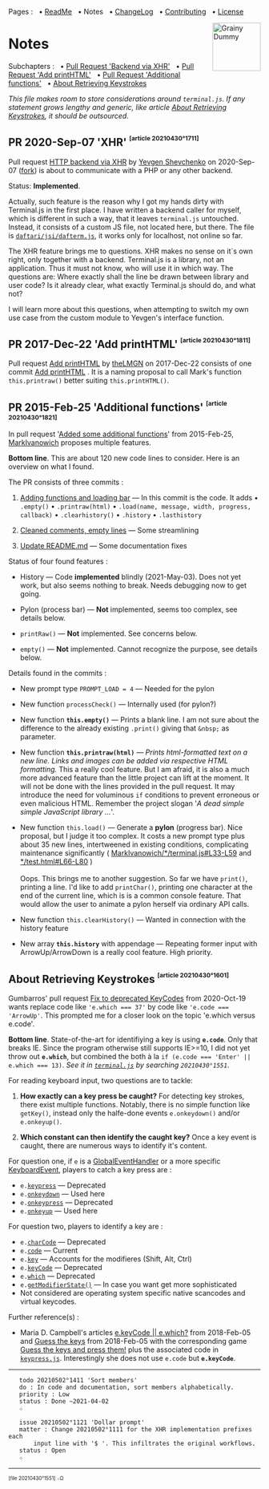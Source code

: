 Pages : &nbsp;
 • [ReadMe](./../README.md) &nbsp;
 • Notes &nbsp;
 • [ChangeLog](./changelog.md) &nbsp;
 • [Contributing](./contributing.md) &nbsp;
 • [License](./../license.md)

<img src="./terminaljs/docs/20090504o2215.grainydummy180sq.v0.x0128y0128q66.jpg" style="float:right;" width="96" height="96" alt="Grainy Dummy">

# Notes

Subchapters : &nbsp;
• [Pull Request 'Backend via XHR'](#pull_request_backend_via_xhr) &nbsp;
• [Pull Request 'Add printHTML'](#pull_request_add_printhtml) &nbsp;
• [Pull Request 'Additional functions'](#pull_request_additional_functions) &nbsp;
• [About Retrieving Keystrokes](#about_retrieving_keystrokes)

_This file makes room to store considerations around `terminal.js`.
If any statement grows lengthy and generic,
like article [About Retrieving Keystrokes](#about_retrieving_keystrokes),
it should be outsourced._

## PR 2020-Sep-07 'XHR' <a name="pull_request_backend_via_xhr"></a><sup><sup><sub>[article 20210430°1711]</sub></sup></sup>

Pull request [HTTP backend via XHR](https://github.com/eosterberg/terminaljs/pull/11)
by [Yevgen Shevchenko](https://github.com/commanddotcom) on 2020-Sep-07
([fork](https://github.com/commanddotcom/terminaljs))
is about to communicate with a PHP or any other backend.

Status: **Implemented**.

Actually, such feature is the reason why I got my hands dirty
with Terminal.js in the first place. I have written a backend caller for myself,
which is different in such a way, that it leaves `terminal.js` untouched.
Instead, it consists of a custom JS file, not located here, but there. The file is
[`daftari/jsi/dafterm.js`](https://downtown.trilo.de/svn/daftaridev/trunk/daftari/jsi/dafterm.js),
it works only for localhost, not online so far.

The XHR feature brings me to questions.
XHR makes no sense on it`s own right, only together with a backend.
Terminal.js is a library, not an application. Thus it must not know,
who will use it in which way. The questions are:
Where exactly shall the line be drawn between library and user code?
Is it already clear, what exactly Terminal.js should do, and what not?

I will learn more about this questions, when attempting to switch my own
use case from the custom module to Yevgen's interface function.

## PR 2017-Dec-22 'Add printHTML' <a name="pull_request_add_printhtml"></a><sup><sup><sub>[article 20210430°1811]</sub></sup></sup>

Pull request
[Add printHTML](https://github.com/eosterberg/terminaljs/pull/6)
by [theLMGN](https://github.com/theLMGN) on 2017-Dec-22 consists of one commit
[Add printHTML](https://github.com/eosterberg/terminaljs/pull/6/commits/af16ce1c913afdea95c551ae81b2f23827c0c0db)
. It is a naming proposal to call Mark's function `this.printraw()`
better suiting `this.printHTML()`.

## PR 2015-Feb-25 'Additional functions' <a name="pull_request_additional_functions"></a><sup><sup><sub>[article 20210430°1821]</sub></sup></sup>

In pull request '[Added some additional functions](https://github.com/eosterberg/terminaljs/pull/2)'
from 2015-Feb-25, [MarkIvanowich](https://github.com/MarkIvanowich)
proposes multiple features.

**Bottom line**. This are about 120 new code lines to consider.
Here is an overview on what I found.

The PR consists of three commits :

 1. [Adding functions and loading bar](https://github.com/eosterberg/terminaljs/pull/2/commits/7b6d0f3d69c9980ab9d62594a6069a452e2c4270)
    — In this commit is the code. It adds
    • `.empty()`
    • `.printraw(html)`
    • `.load(name, message, width, progress, callback)`
    • `.clearhistory()`
    • `.history`
    • `.lasthistory`

 2. [Cleaned comments, empty lines](https://github.com/eosterberg/terminaljs/pull/2/commits/9843e480934086e5beb9bb2fd662480dd3065977)
    — Some streamlining

 3. [Update README.md](https://github.com/eosterberg/terminaljs/pull/2/commits/b129084e5a8be545b8aebfd5247fda48046c3444)
    — Some documentation fixes

Status of four found features :

 - History — Code **implemented** blindly (2021-May-03). Does not yet work, but also
   seems nothing to break. Needs debugging now to get going.

 - Pylon (process bar) — **Not** implemented, seems too complex, see details below.

 - `printRaw()` — **Not** implemented. See concerns below.

 - `empty()` — **Not** implemented. Cannot recognize the purpose, see details below.

Details found in the commits :

- New prompt type `PROMPT_LOAD = 4` — Needed for the pylon

- New function `processCheck()` — Internally used (for pylon?)

- New function **`this.empty()`** — Prints a blank line. I am not sure about the
  difference to the already existing `.print()` giving that `&nbsp;` as parameter.

- New function **`this.printraw(html)`**
  — _Prints html-formatted text on a new line. Links and images can be added via respective HTML formatting._
  This a really cool feature. But I am afraid, it is also a much more advanced
  feature than the little project can lift at the moment. It will not be done
  with the lines provided in the pull request. It may introduce the need for
  voluminous `if` conditions to prevent erroneous or even malicious HTML.
  Remember the project slogan '_A dead simple simple JavaScript library ..._'.

- New function `this.load()` — Generate a **pylon** (progress bar).
  Nice proposal, but I judge it too complex. It costs a new prompt type plus
  about 35 new lines, intertweened in existing conditions, complicating
  maintenance significantly (
  [MarkIvanowich/\*/terminal.js#L33-L59](https://github.com/MarkIvanowich/terminaljs/blob/master/terminal.js#L33-L59)
  and
  [\*/test.html#L66-L80](https://github.com/MarkIvanowich/terminaljs/blob/master/test.html#L66-L80)
   )
  <br><br>
  Oops. This brings me to another suggestion. So far we have `print()`,
  printing a line. I'd like to add `printChar()`, printing one character at the
  end of the current line, which is is a common console feature. That would
  allow the user to animate a pylon herself via ordinary API calls.

- New function `this.clearHistory()` — Wanted in connection with the history feature

- New array **`this.history`** with appendage  — Repeating former input
  with ArrowUp/&#8203;ArrowDown is a really cool feature. High priority.


## About Retrieving Keystrokes <a name="about_retrieving_keystrokes"></a><sup><sup><sub>[article 20210430°1601]</sub></sup></sup>

Gumbarros' pull request
[Fix to deprecated KeyCodes](https://github.com/eosterberg/terminaljs/pull/12)
from 2020-Oct-19 wants replace code like `'e.which === 37'` by code like `'e.code === 'ArrowUp'`.
This prompted me for a closer look on the topic 'e.which versus e.code'.

**Bottom line**.
State-of-the-art for identifiying a key is using **`e.code`**.
Only that breaks IE. Since the program otherwise
still supports IE>=10, I did not yet throw out **`e.which`**,
but combined the both à la `if (e.code === 'Enter' || e.which === 13)`.
_See it in [`terminal.js`](./terminal.js) by searching `20210430°1551`_.


For reading keyboard input, two questions are to tackle:
1. **How exactly can a key press be caught?**
   For detecting key strokes, there exist multiple functions.
   Notably, there is no simple function like `getKey()`,
   instead only the halfe-done events `e.onkeydown()` and/or `e.onkeyup()`.

2. **Which constant can then identify the caught key?**
   Once a key event is caught, there are numerous ways to identify it's content.


For question one, if `e` is a
[GlobalEventHandler](https://developer.mozilla.org/en-US/docs/Web/API/GlobalEventHandlers)
or a more specific [KeyboardEvent](https://developer.mozilla.org/en-US/docs/Web/API/KeyboardEvent),
players to catch a key press are :
- `e.`[`keypress`](https://developer.mozilla.org/en-US/docs/Web/API/Document/keypress_event) — Deprecated
- `e.`[`onkeydown`](https://developer.mozilla.org/en-US/docs/Web/API/GlobalEventHandlers/onkeydown) — Used here
- `e.`[`onkeypress`](https://developer.mozilla.org/en-US/docs/Web/API/GlobalEventHandlers/onkeypress) — Deprecated
- `e.`[`onkeyup`](https://developer.mozilla.org/en-US/docs/Web/API/GlobalEventHandlers/onkeyup) — Used here

For question two, players to identify a key are :
- `e.`[`charCode`](https://developer.mozilla.org/en-US/docs/Web/API/KeyboardEvent/charCode) — Deprecated
- `e.`[`code`](https://developer.mozilla.org/en-US/docs/Web/API/KeyboardEvent/code) — Current
- `e.`[`key`](https://developer.mozilla.org/en-US/docs/Web/API/KeyboardEvent/key) — Accounts for the modifieres (Shift, Alt, Ctrl)
- `e.`[`keyCode`](https://developer.mozilla.org/en-US/docs/Web/API/KeyboardEvent/keyCode) — Deprecated
- `e.`[`which`](https://developer.mozilla.org/en-US/docs/Web/API/KeyboardEvent/which) — Deprecated
- `e.`[`getModifierState()`](https://developer.mozilla.org/en-US/docs/Web/API/KeyboardEvent/getModifierState) — In case you want get more sophisticated
- Not considered are operating system specific native scancodes and virtual keycodes.

Further reference(s) :

- Maria D. Campbell's articles [e.keyCode || e.which?](https://www.mariadcampbell.com/blog/e-keycode-e-which/)
  <sup hidden>[ref 20210430°1622]</sup> from 2018-Feb-05 and
  [Guess the keys](https://www.mariadcampbell.com/blog/guess-the-keys/)
  <sup hidden>[ref 20210430°1624]</sup>
  from 2018-Feb-05 with the corresponding game
  [Guess the keys and press them!](https://interglobalmedia.github.io/guess-the-keys/)
  <sup hidden>[ref 20210430°1625]</sup>
  plus the associated code in
  [`keypress.js`](https://interglobalmedia.github.io/guess-the-keys/keypress.js).
  <sup hidden>[ref 20210430°1626]</sup>
  Interestingly she does not use `e.code` but **`e.keyCode`**.

---
```
   todo 20210502°1411 'Sort members'
   do : In code and documentation, sort members alphabetically.
   priority : Low
   status : Done ~2021-04-02
   ܀
```

<a name="id20210502o1121"></a>
```
   issue 20210502°1121 'Dollar prompt'
   matter : Change 20210502°1111 for the XHR implementation prefixes each
       input line with '$ '. This infiltrates the original workflows.
   status : Open
   ܀
```



---

<sup><sub>[file 20210430°1551] ܀Ω</sub></sup>
